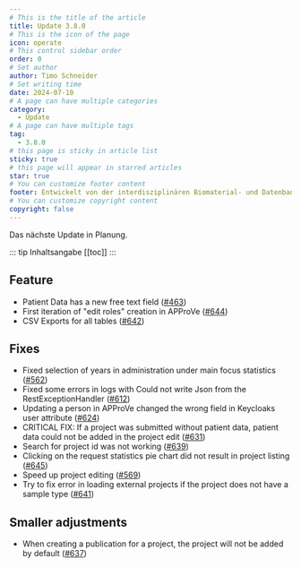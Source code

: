 ```yaml
---
# This is the title of the article
title: Update 3.8.0
# This is the icon of the page
icon: operate
# This control sidebar order
order: 0
# Set author
author: Timo Schneider
# Set writing time
date: 2024-07-10
# A page can have multiple categories
category:
  - Update
# A page can have multiple tags
tag:
  - 3.8.0
# this page is sticky in article list
sticky: true
# this page will appear in starred articles
star: true
# You can customize footer content
footer: Entwickelt von der interdisziplinären Biomaterial- und Datenbank Frankfurt (iBDF)
# You can customize copyright content
copyright: false
---
```


Das nächste Update in Planung.

<!-- more -->
::: tip Inhaltsangabe
[[toc]]
:::


## Feature
- Patient Data has a new free text field ([#463](https://redmine.ibdf-frankfurt.de/issues/463))
- First iteration of "edit roles" creation in APProVe ([#644](https://redmine.ibdf-frankfurt.de/issues/644))
- CSV Exports for all tables ([#642](https://redmine.ibdf-frankfurt.de/issues/642))

## Fixes
- Fixed selection of years in administration under main focus statistics ([#562](https://redmine.ibdf-frankfurt.de/issues/562))
- Fixed some errors in logs with Could not write Json from the RestExceptionHandler ([#612](https://redmine.ibdf-frankfurt.de/issues/612))
- Updating a person in APProVe changed the wrong field in Keycloaks user attribute ([#624](https://redmine.ibdf-frankfurt.de/issues/624))
- CRITICAL FIX: If a project was submitted without patient data, patient data could not be added in the project edit ([#631](https://redmine.ibdf-frankfurt.de/issues/631))
- Search for project id was not working ([#639](https://redmine.ibdf-frankfurt.de/issues/639))
- Clicking on the request statistics pie chart did not result in project listing ([#645](https://redmine.ibdf-frankfurt.de/issues/645))
- Speed up project editing ([#569](https://redmine.ibdf-frankfurt.de/issues/569))
- Try to fix error in loading external projects if the project does not have a sample type ([#641](https://redmine.ibdf-frankfurt.de/issues/641))

## Smaller adjustments
- When creating a publication for a project, the project will not be added by default ([#637](https://redmine.ibdf-frankfurt.de/issues/637))